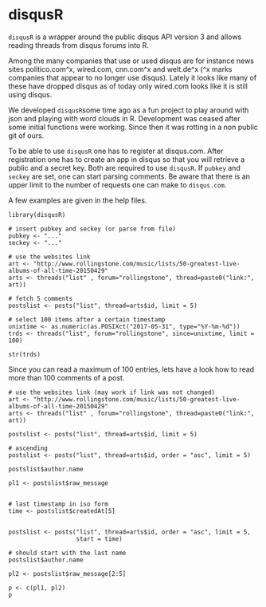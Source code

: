 # disqusR


`disqusR` is a wrapper around the public disqus API version 3 and allows reading
threads from disqus forums into R.

Among the many companies that use or used disqus are for instance news sites 
politico.com^x, wired.com, cnn.com^x and welt.de^x (^x marks companies that 
appear to no longer use disqus). Lately it looks like many of these
have dropped disqus as of today only wired.com looks like it is still using
disqus.

We developed `disqusR`some time ago as a fun project to play around with json
and playing with word clouds in R. Development was ceased after some initial
functions were working. Since then it was rotting in a non public git of ours.

To be able to use `disqusR` one has to register at disqus.com. After 
registration one has to create an app in disqus so that you will retrieve a
public and a secret key. Both are required to use `disqusR`. If `pubkey` and
`seckey` are set, one can start parsing comments. Be aware that there is an 
upper limit to the number of requests one can make to `disqus.com`.

A few examples are given in the help files.

```{R}
library(disqusR)

# insert pubkey and seckey (or parse from file)
pubkey <- "..."
seckey <- "..."

# use the websites link
art <- "http://www.rollingstone.com/music/lists/50-greatest-live-albums-of-all-time-20150429"
arts <- threads("list" , forum="rollingstone", thread=paste0("link:", art))

# fetch 5 comments
postslist <- posts("list", thread=arts$id, limit = 5)

# select 100 items after a certain timestamp
unixtime <- as.numeric(as.POSIXct("2017-05-31", type="%Y-%m-%d"))
trds <- threads("list", forum="rollingstone", since=unixtime, limit = 100)

str(trds)

```

Since you can read a maximum of 100 entries, lets have a look how to read more
than 100 comments of a post.

```{R}
# use the websites link (may work if link was not changed)
art <- "http://www.rollingstone.com/music/lists/50-greatest-live-albums-of-all-time-20150429"
arts <- threads("list" , forum="rollingstone", thread=paste0("link:", art))

postslist <- posts("list", thread=arts$id, limit = 5)

# ascending
postslist <- posts("list", thread=arts$id, order = "asc", limit = 5)

postslist$author.name

pl1 <- postslist$raw_message


# last timestamp in iso form
time <- postslist$createdAt[5]


postslist <- posts("list", thread=arts$id, order = "asc", limit = 5,
                   start = time)

# should start with the last name
postslist$author.name

pl2 <- postslist$raw_message[2:5]

p <- c(pl1, pl2)
p
```
